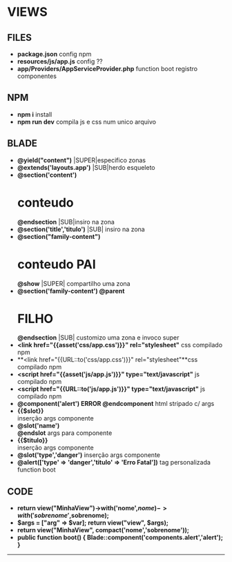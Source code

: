 # VIEWS

## FILES

- **package.json** config npm
- **resources/js/app.js** config ??
- **app/Providers/AppServiceProvider.php** function boot registro componentes

## NPM 

- **npm i** install
- **npm run dev** compila js e css num unico arquivo

## BLADE

- **@yield("content")** |SUPER|especifico zonas
- **@extends('layouts.app')** |SUB|herdo esqueleto
- **@section('content') <h1> conteudo </h1> @endsection** |SUB|insiro na zona
- **@section('title','titulo')** |SUB| insiro na zona
- **@section("family-content") <h1> conteudo PAI</h1> @show** |SUPER| compartilho uma zona
- **@section('family-content') @parent <h1>FILHO</h1> @endsection** |SUB| customizo uma zona e invoco super
- **<link href="{{asset('css/app.css')}}" rel="stylesheet"** css compilado npm
- **<link href="{{URL::to('css/app.css')}}" rel="stylesheet"**css compilado npm
- **<script href="{{asset('js/app.js')}}" type="text/javascript"** js compilado npm
- **<script href="{{URL::to('js/app.js')}}" type="text/javascript"** js compilado npm
- **@component('alert') <b> ERROR </b> @endcomponent** html stripado c/ args
- **<div> {{$slot}} </div>** inserção args componente
- **@slot('name') <br> @endslot** args para componente
- **<div>{{$titulo}}</div>** inserção args componente
- **@slot('type','danger')** inserção args componente
- **@alert(['type' => 'danger','titulo' => 'Erro Fatal'])** tag personalizada function boot

## CODE

- **return view("MinhaView")->with('nome',$nome)->with('sobrenome',$sobrenome);**
- **$args = ["arg" => $var]; return view("view", $args);**
- **return view("MinhaView", compact('nome','sobrenome'));**
- **public function boot()   {  Blade::component('components.alert','alert'); }** 

<hr>
